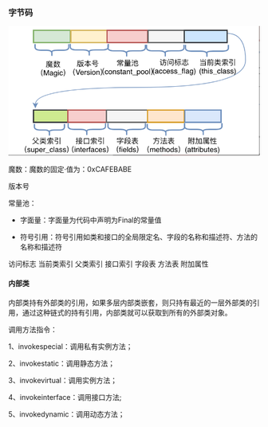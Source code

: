 ### 字节码

![](zijiema1.png)

魔数：魔数的固定·值为：0xCAFEBABE

版本号

常量池：

- 字面量：字面量为代码中声明为Final的常量值

- 符号引用：符号引用如类和接口的全局限定名、字段的名称和描述符、方法的名称和描述符


访问标志
当前类索引
父类索引
接口索引
字段表
方法表
附加属性

#### 内部类

内部类持有外部类的引用，如果多层内部类嵌套，则只持有最近的一层外部类的引用，通过这种链式的持有引用，内部类就可以获取到所有的外部类对象。

调用方法指令：

1、invokespecial：调用私有实例方法；

2、invokestatic：调用静态方法；

3、invokevirtual：调用实例方法；

4、invokeinterface：调用接口方法;

5、invokedynamic：调用动态方法；